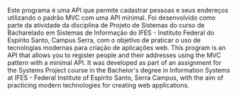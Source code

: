 Este programa é uma API que permite cadastrar pessoas e seus endereços utilizando o padrão MVC com uma API minimal. Foi desenvolvido como parte da atividade da disciplina de Projeto de Sistemas do curso de Bacharelado em Sistemas de Informação do IFES - Instituto Federal do Espírito Santo, Campus Serra, com o objetivo de praticar o uso de tecnologias modernas para criação de aplicações web.
This program is an API that allows you to register people and their addresses using the MVC pattern with a minimal API. It was developed as part of an assignment for the Systems Project course in the Bachelor's degree in Information Systems at IFES - Federal Institute of Espírito Santo, Serra Campus, with the aim of practicing modern technologies for creating web applications.
